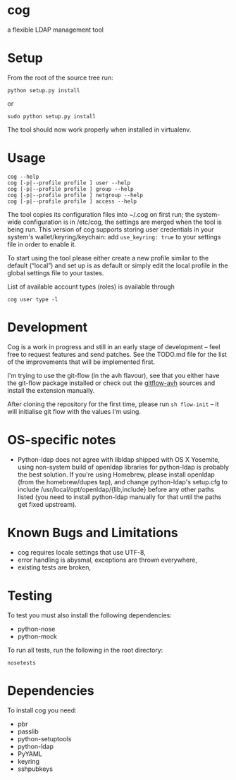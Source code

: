 cog
===

a flexible LDAP management tool

# Setup #

From the root of the source tree run:

    python setup.py install

or

    sudo python setup.py install

The tool should now work properly when installed in virtualenv.

# Usage #

    cog --help
    cog [-p|--profile profile ] user --help
    cog [-p|--profile profile ] group --help
    cog [-p|--profile profile ] netgroup --help
    cog [-p|--profile profile ] access --help

The tool copies its configuration files into ~/.cog on first run; the
system-wide configuration is in /etc/cog, the settings are merged when
the tool is being run. This version of cog supports storing user
credentials in your system's wallet/keyring/keychain: add `use_keyring:
true` to your settings file in order to enable it.

To start using the tool please either create a new profile similar to
the default (“local”) and set up is as default or simply edit the local
profile in the global settings file to your tastes.

List of available account types (roles) is available through

    cog user type -l

# Development #

Cog is a work in progress and still in an early stage of development
– feel free to request features and send patches. See the TODO.md file
for the list of the improvements that will be implemented first.

I'm trying to use the git-flow (in the avh flavour), see that you
either have the git-flow package installed or check out the
[gitflow-avh](https://github.com/petervanderdoes/gitflow) sources and
install the extension manually.

After cloning the repository for the first time, please run `sh flow-init`
– it will initialise git flow with the values I'm using.

# OS-specific notes #

* Python-ldap does not agree with libldap shipped with OS X Yosemite,
  using non-system build of openldap libraries for python-ldap is
  probably the best solution. If you're using Homebrew, please install
  openldap (from the homebrew/dupes tap), and change python-ldap's
  setup.cfg to include /usr/local/opt/openldap/{lib,include} before any
  other paths listed (you need to install python-ldap manually for that
  until the paths get fixed upstream).

# Known Bugs and Limitations #

* cog requires locale settings that use UTF-8,
* error handling is abysmal, exceptions are thrown everywhere,
* existing tests are broken,

# Testing #

To test you must also install the following dependencies:

* python-nose
* python-mock

To run all tests, run the following in the root directory:

    nosetests

# Dependencies #

To install cog you need:

* pbr
* passlib
* python-setuptools
* python-ldap
* PyYAML
* keyring
* sshpubkeys
